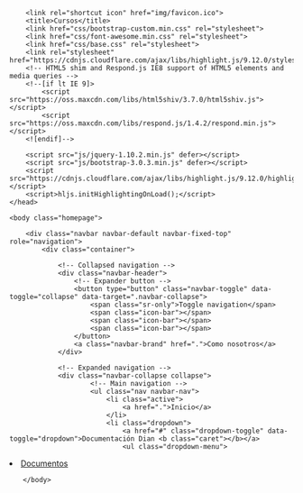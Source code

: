 <!DOCTYPE html>
<html lang="en">
    <head>
        <meta charset="utf-8">
        <meta http-equiv="X-UA-Compatible" content="IE=edge">
        <meta name="viewport" content="width=device-width, initial-scale=1.0">
        <meta name="description" content="Asociación agropecuaria La laguna Agrolaguna">
        
        
        <link rel="shortcut icon" href="img/favicon.ico">
        <title>Cursos</title>
        <link href="css/bootstrap-custom.min.css" rel="stylesheet">
        <link href="css/font-awesome.min.css" rel="stylesheet">
        <link href="css/base.css" rel="stylesheet">
        <link rel="stylesheet" href="https://cdnjs.cloudflare.com/ajax/libs/highlight.js/9.12.0/styles/docco.min.css">
        <!-- HTML5 shim and Respond.js IE8 support of HTML5 elements and media queries -->
        <!--[if lt IE 9]>
            <script src="https://oss.maxcdn.com/libs/html5shiv/3.7.0/html5shiv.js"></script>
            <script src="https://oss.maxcdn.com/libs/respond.js/1.4.2/respond.min.js"></script>
        <![endif]-->

        <script src="js/jquery-1.10.2.min.js" defer></script>
        <script src="js/bootstrap-3.0.3.min.js" defer></script>
        <script src="https://cdnjs.cloudflare.com/ajax/libs/highlight.js/9.12.0/highlight.min.js"></script>
        <script>hljs.initHighlightingOnLoad();</script> 
    </head>

    <body class="homepage">

        <div class="navbar navbar-default navbar-fixed-top" role="navigation">
            <div class="container">

                <!-- Collapsed navigation -->
                <div class="navbar-header">
                    <!-- Expander button -->
                    <button type="button" class="navbar-toggle" data-toggle="collapse" data-target=".navbar-collapse">
                        <span class="sr-only">Toggle navigation</span>
                        <span class="icon-bar"></span>
                        <span class="icon-bar"></span>
                        <span class="icon-bar"></span>
                    </button>
                    <a class="navbar-brand" href=".">Como nosotros</a>
                </div>

                <!-- Expanded navigation -->
                <div class="navbar-collapse collapse">
                        <!-- Main navigation -->
                        <ul class="nav navbar-nav">
                            <li class="active">
                                <a href=".">Inicio</a>
                            </li>
                            <li class="dropdown">
                                <a href="#" class="dropdown-toggle" data-toggle="dropdown">Documentación Dian <b class="caret"></b></a>
                                <ul class="dropdown-menu">
                                    
  <li class="dropdown-submenu">
    <a href="#">Documentos</a>
    <ul class="dropdown-menu">
            









    </body>
</html>

